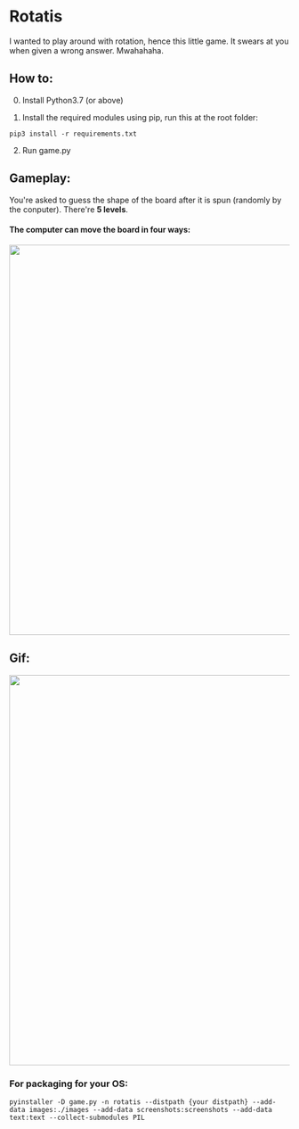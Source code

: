 # Rotatis

I wanted to play around with rotation, hence this little game. It swears at you when given a wrong answer. Mwahahaha.

## How to:

0. Install Python3.7 (or above)

1. Install the required modules using pip, run this at the root folder:

```
pip3 install -r requirements.txt
```

2. Run game.py


## Gameplay:
You're asked to guess the shape of the board after it is spun (randomly by the conputer). There're **5 levels**.

#### The computer can move the board in four ways:

<img src="images/tutorial.png" width = 700/>

## Gif:

<img src="images/preview.gif" width = 700/>

### For packaging for your OS:

```
pyinstaller -D game.py -n rotatis --distpath {your distpath} --add-data images:./images --add-data screenshots:screenshots --add-data text:text --collect-submodules PIL

```
